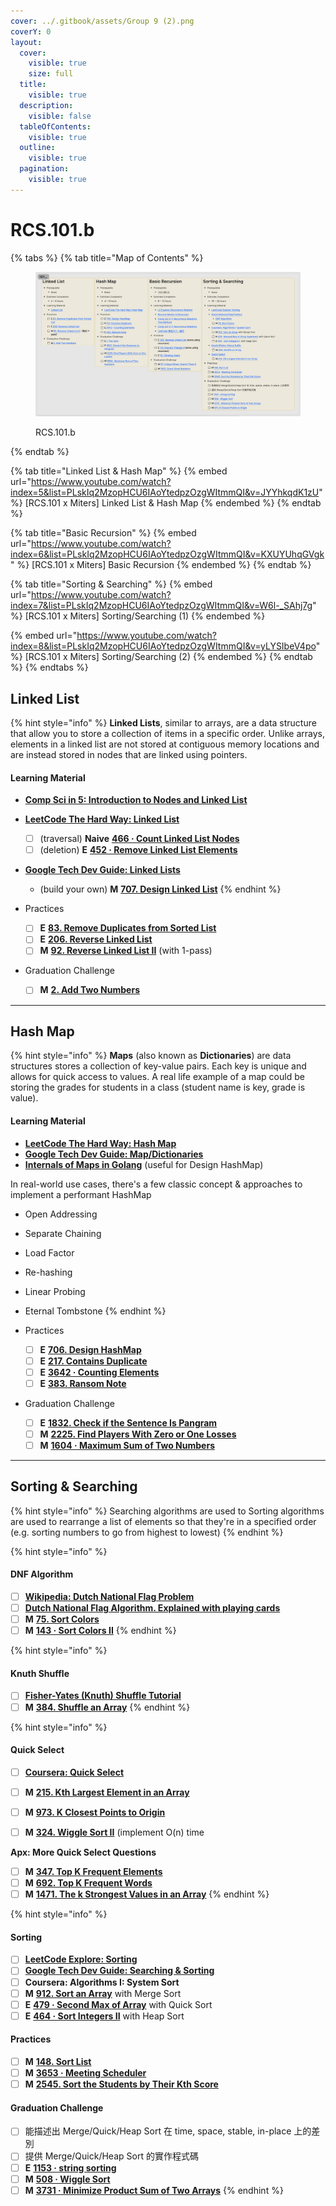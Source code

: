 ```yaml
---
cover: ../.gitbook/assets/Group 9 (2).png
coverY: 0
layout:
  cover:
    visible: true
    size: full
  title:
    visible: true
  description:
    visible: false
  tableOfContents:
    visible: true
  outline:
    visible: true
  pagination:
    visible: true
---
```


# RCS.101.b

{% tabs %}
{% tab title="Map of Contents" %}
<figure><img src="../.gitbook/assets/image (8).png" alt=""><figcaption><p>RCS.101.b</p></figcaption></figure>
{% endtab %}

{% tab title="Linked List & Hash Map" %}
{% embed url="https://www.youtube.com/watch?index=5&list=PLskIq2MzopHCU6IAoYtedpzOzgWItmmQI&v=JYYhkqdK1zU" %}
\[RCS.101 x Miters] Linked List & Hash Map
{% endembed %}
{% endtab %}

{% tab title="Basic Recursion" %}
{% embed url="https://www.youtube.com/watch?index=6&list=PLskIq2MzopHCU6IAoYtedpzOzgWItmmQI&v=KXUYUhqGVgk" %}
\[RCS.101 x Miters] Basic Recursion
{% endembed %}
{% endtab %}

{% tab title="Sorting & Searching" %}
{% embed url="https://www.youtube.com/watch?index=7&list=PLskIq2MzopHCU6IAoYtedpzOzgWItmmQI&v=W6l-_SAhj7g" %}
\[RCS.101 x Miters] Sorting/Searching (1)
{% endembed %}

{% embed url="https://www.youtube.com/watch?index=8&list=PLskIq2MzopHCU6IAoYtedpzOzgWItmmQI&v=yLYSIbeV4po" %}
\[RCS.101 x Miters] Sorting/Searching (2)
{% endembed %}
{% endtab %}
{% endtabs %}

## Linked List

{% hint style="info" %}
**Linked Lists**, similar to arrays, are a data structure that allow you to store a collection of items in a specific order. Unlike arrays, elements in a linked list are not stored at contiguous memory locations and are instead stored in nodes that are linked using pointers.



#### Learning Material

* [**Comp Sci in 5: Introduction to Nodes and Linked List**](https://www.youtube.com/watch?v=m40pUS58i7k)
* [**LeetCode The Hard Way: Linked List**](https://leetcodethehardway.com/tutorials/basic-topics/linked-list)
  * [ ] (traversal) **Naive** [**466 · Count Linked List Nodes**](https://www.lintcode.com/problem/466/?showListFe=true\&page=1\&problemTypeId=2\&tagIds=362\&ordering=level\&pageSize=50)
  * [ ] (deletion) **E** [**452 · Remove Linked List Elements**](https://www.lintcode.com/problem/452/?showListFe=true\&page=1\&problemTypeId=2\&tagIds=362\&ordering=level\&pageSize=50)
* [**Google Tech Dev Guide: Linked Lists**](https://techdevguide.withgoogle.com/paths/data-structures-and-algorithms/#sequence-2)
  * (build your own) **M** [**707. Design Linked List**](https://leetcode.com/problems/design-linked-list/)
{% endhint %}

* Practices
  * [ ] **E** [**83. Remove Duplicates from Sorted List**](https://leetcode.com/problems/remove-duplicates-from-sorted-list/)
  * [ ] **E** [**206. Reverse Linked List**](https://leetcode.com/problems/reverse-linked-list/)
  * [ ] **M** [**92. Reverse Linked List II**](https://leetcode.com/problems/reverse-linked-list-ii/) (with 1-pass)
* Graduation Challenge
  * [ ] **M** [**2. Add Two Numbers**](https://leetcode.com/problems/add-two-numbers/)

***

## Hash Map

{% hint style="info" %}
**Maps** (also known as **Dictionaries**) are data structures stores a collection of key-value pairs. Each key is unique and allows for quick access to values. A real life example of a map could be storing the grades for students in a class (student name is key, grade is value).



#### Learning Material

* [**LeetCode The Hard Way: Hash Map**](https://leetcodethehardway.com/tutorials/basic-topics/hash-map)
* [**Google Tech Dev Guide: Map/Dictionaries**](https://techdevguide.withgoogle.com/paths/data-structures-and-algorithms/#linear)
* [**Internals of Maps in Golang**](https://www.youtube.com/watch?v=ACQs6mdylxo) (useful for Design HashMap)



In real-world use cases, there's a few classic concept & approaches to implement a performant HashMap

* Open Addressing
* Separate Chaining
* Load Factor
* Re-hashing
* Linear Probing
* Eternal Tombstone
{% endhint %}

* Practices
  * [ ] **E** [**706. Design HashMap**](https://leetcode.com/problems/design-hashmap/)
  * [ ] **E** [**217. Contains Duplicate**](https://leetcode.com/problems/contains-duplicate/)
  * [ ] **E** [**3642 · Counting Elements**](https://www.lintcode.com/problem/3642/)
  * [ ] **E** [**383. Ransom Note**](https://leetcode.com/problems/ransom-note/)
* Graduation Challenge
  * [ ] **E** [**1832. Check if the Sentence Is Pangram**](https://leetcode.com/problems/check-if-the-sentence-is-pangram/)
  * [ ] **M** [**2225. Find Players With Zero or One Losses**](https://leetcode.com/problems/find-players-with-zero-or-one-losses/)
  * [ ] **M** [**1604 · Maximum Sum of Two Numbers**](https://www.lintcode.com/problem/1604/)

***

## Sorting & Searching

{% hint style="info" %}
Searching algorithms are used to Sorting algorithms are used to rearrange a list of elements so that they're in a specified order (e.g. sorting numbers to go from highest to lowest)
{% endhint %}

{% hint style="info" %}
#### DNF Algorithm&#x20;

* [ ] [**Wikipedia: Dutch National Flag Problem**](https://en.wikipedia.org/wiki/Dutch\_national\_flag\_problem)
* [ ] [**Dutch National Flag Algorithm. Explained with playing cards**](https://www.youtube.com/watch?v=9pdkbqGwUhs)
* [ ] **M** [**75. Sort Colors**](https://leetcode.com/problems/sort-colors/)
* [ ] **M** [**143 · Sort Colors II**](https://www.lintcode.com/problem/143/)
{% endhint %}

{% hint style="info" %}
#### Knuth Shuffle

* [ ] [**Fisher-Yates (Knuth) Shuffle Tutorial**](https://www.youtube.com/watch?v=tLxBwSL3lPQ)
* [ ] **M** [**384. Shuffle an Array**](https://leetcode.com/problems/shuffle-an-array/)
{% endhint %}

{% hint style="info" %}
#### Quick Select

* [ ] [**Coursera: Quick Select**](https://www.coursera.org/learn/algorithms-part1/lecture/UQxFT/selection)
* [ ] **M** [**215. Kth Largest Element in an Array**](https://leetcode.com/problems/kth-largest-element-in-an-array/)
* [ ] **M** [**973. K Closest Points to Origin**](https://leetcode.com/problems/k-closest-points-to-origin/)
* [ ] **M** [**324. Wiggle Sort II**](https://leetcode.com/problems/wiggle-sort-ii/) (implement O(n) time



**Apx: More Quick Select Questions**

* [ ] **M** [**347. Top K Frequent Elements**](https://leetcode.com/problems/top-k-frequent-elements/)
* [ ] **M** [**692. Top K Frequent Words**](https://leetcode.com/problems/top-k-frequent-words/)
* [ ] **M** [**1471. The k Strongest Values in an Array**](https://leetcode.com/problems/the-k-strongest-values-in-an-array/)
{% endhint %}

{% hint style="info" %}
#### Sorting

* [ ] [**LeetCode Explore: Sorting**](https://leetcode.com/explore/learn/card/sorting/)
* [ ] [**Google Tech Dev Guide: Searching & Sorting**](https://techdevguide.withgoogle.com/paths/data-structures-and-algorithms/#sequence-8)
* [ ] **Coursera: Algorithms I: System Sort**
* [ ] **M** [**912. Sort an Array**](https://leetcode.com/problems/sort-an-array/) with Merge Sort
* [ ] **E** [**479 · Second Max of Array**](https://www.lintcode.com/problem/479/?\_from=problem\_tag\&fromId=383) with Quick Sort
* [ ] **E** [**464 · Sort Integers II**](https://www.lintcode.com/problem/464/description) with Heap Sort

#### Practices

* [ ] **M** [**148. Sort List**](https://leetcode.com/problems/sort-list/)
* [ ] **M** [**3653 · Meeting Scheduler**](https://www.lintcode.com/problem/3653/?\_from=problem\_tag\&fromId=383)
* [ ] **M** [**2545. Sort the Students by Their Kth Score**](https://leetcode.com/problems/sort-the-students-by-their-kth-score/)

#### Graduation Challenge

* [ ] 能描述出 Merge/Quick/Heap Sort 在 time, space, stable, in-place 上的差別
* [ ] 提供 Merge/Quick/Heap Sort 的實作程式碼
* [ ] **E** [**1153 · string sorting**](https://www.lintcode.com/problem/1153/?showListFe=true\&page=1\&problemTypeId=2\&tagIds=383\&level=1\&ordering=id\&pageSize=50)
* [ ] **M** [**508 · Wiggle Sort**](https://www.lintcode.com/problem/508/?showListFe=true\&page=1\&problemTypeId=2\&tagIds=383\&level=2\&ordering=level\&pageSize=50)
* [ ] **M** [**3731 · Minimize Product Sum of Two Arrays**](https://www.lintcode.com/problem/3731/description)
{% endhint %}
